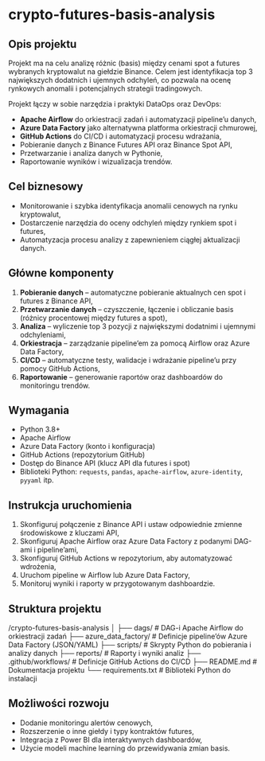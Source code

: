 # crypto-futures-basis-analysis

## Opis projektu

Projekt ma na celu analizę różnic (basis) między cenami spot a futures wybranych kryptowalut na giełdzie Binance. Celem jest identyfikacja top 3 największych dodatnich i ujemnych odchyleń, co pozwala na ocenę rynkowych anomalii i potencjalnych strategii tradingowych.

Projekt łączy w sobie narzędzia i praktyki DataOps oraz DevOps:

- **Apache Airflow** do orkiestracji zadań i automatyzacji pipeline’u danych,
- **Azure Data Factory** jako alternatywna platforma orkiestracji chmurowej,
- **GitHub Actions** do CI/CD i automatyzacji procesu wdrażania,
- Pobieranie danych z Binance Futures API oraz Binance Spot API,
- Przetwarzanie i analiza danych w Pythonie,
- Raportowanie wyników i wizualizacja trendów.

## Cel biznesowy

- Monitorowanie i szybka identyfikacja anomalii cenowych na rynku kryptowalut,
- Dostarczenie narzędzia do oceny odchyleń między rynkiem spot i futures,
- Automatyzacja procesu analizy z zapewnieniem ciągłej aktualizacji danych.

## Główne komponenty

1. **Pobieranie danych** – automatyczne pobieranie aktualnych cen spot i futures z Binance API,
2. **Przetwarzanie danych** – czyszczenie, łączenie i obliczanie basis (różnicy procentowej między futures a spot),
3. **Analiza** – wyliczenie top 3 pozycji z największymi dodatnimi i ujemnymi odchyleniami,
4. **Orkiestracja** – zarządzanie pipeline’em za pomocą Airflow oraz Azure Data Factory,
5. **CI/CD** – automatyczne testy, walidacje i wdrażanie pipeline’u przy pomocy GitHub Actions,
6. **Raportowanie** – generowanie raportów oraz dashboardów do monitoringu trendów.

## Wymagania

- Python 3.8+
- Apache Airflow
- Azure Data Factory (konto i konfiguracja)
- GitHub Actions (repozytorium GitHub)
- Dostęp do Binance API (klucz API dla futures i spot)
- Biblioteki Python: `requests`, `pandas`, `apache-airflow`, `azure-identity`, `pyyaml` itp.

## Instrukcja uruchomienia

1. Skonfiguruj połączenie z Binance API i ustaw odpowiednie zmienne środowiskowe z kluczami API,
2. Skonfiguruj Apache Airflow oraz Azure Data Factory z podanymi DAG-ami i pipeline’ami,
3. Skonfiguruj GitHub Actions w repozytorium, aby automatyzować wdrożenia,
4. Uruchom pipeline w Airflow lub Azure Data Factory,
5. Monitoruj wyniki i raporty w przygotowanym dashboardzie.

## Struktura projektu
/crypto-futures-basis-analysis
│
├── dags/                    # DAG-i Apache Airflow do orkiestracji zadań
├── azure_data_factory/      # Definicje pipeline’ów Azure Data Factory (JSON/YAML)
├── scripts/                 # Skrypty Python do pobierania i analizy danych
├── reports/                 # Raporty i wyniki analiz
├── .github/workflows/       # Definicje GitHub Actions do CI/CD
├── README.md                # Dokumentacja projektu
└── requirements.txt         # Biblioteki Python do instalacji

## Możliwości rozwoju

- Dodanie monitoringu alertów cenowych,
- Rozszerzenie o inne giełdy i typy kontraktów futures,
- Integracja z Power BI dla interaktywnych dashboardów,
- Użycie modeli machine learning do przewidywania zmian basis.
